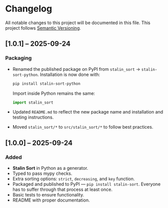 # Changelog

All notable changes to this project will be documented in this file.
This project follows [Semantic Versioning](https://semver.org).

## [1.0.1] – 2025-09-24

### Packaging

- Renamed the published package on PyPI from `stalin_sort` → `stalin-sort-python`. Installation is now done with:

    ```bash
    pip install stalin-sort-python
    ```

    Import inside Python remains the same:

    ```python
    import stalin_sort
    ```

- Updated `README.md` to reflect the new package name and installation and testing instructions.
- Moved `stalin_sort/*` to `src/stalin_sort/*` to follow best practices.

## [1.0.0] – 2025-09-24

### Added

- **Stalin Sort** in Python as a generator.
- Typed to pass mypy checks.
- Extra sorting options: `strict`, `decreasing`, and `key` function.
- Packaged and published to PyPI — `pip install stalin-sort`. Everyone has to suffer through that process at least once.
- Basic tests to ensure functionality.
- README with proper documentation.
